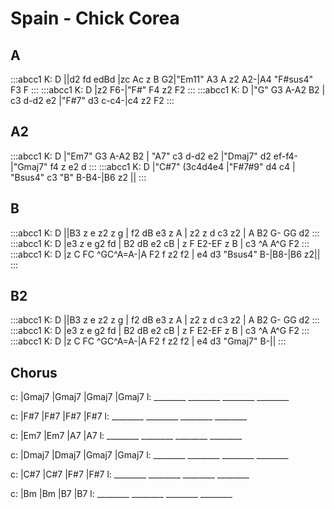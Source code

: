 

# Spain - Chick Corea

## A

:::abcc1
K: D
||d2 fd edBd |zc Ac z B G2|"Em11" A3 A z2 A2-|A4 "F#sus4" F3 F
:::
:::abcc1
K: D
|z2 F6-|"F#" F4 z2 F2 
:::
:::abcc1
K: D
|"G" G3 A-A2 B2 | c3 d-d2 e2 |"F#7" d3 c-c4-|c4 z2 F2
:::

## A2

:::abcc1
K: D
|"Em7" G3 A-A2 B2 | "A7" c3 d-d2 e2 |"Dmaj7" d2 ef-f4-|"Gmaj7" f4 z e2 d
:::
:::abcc1
K: D
|"C#7" (3c4d4e4 |"F#7#9" d4 c4 | "Bsus4" c3 "B" B-B4-|B6 z2 ||
:::

## B

:::abcc1
K: D
||B3 z e z2 z g | f2 dB e3 z A | z2 z d c3 z2 | A B2 G- GG d2
:::
:::abcc1
K: D
|e3 z e g2 fd | B2 dB e2 cB | z F E2-EF z B | c3 ^A A^G F2
:::
:::abcc1
K: D
|z C FC ^GC^A=A-|A F2 f z2 f2 | e4 d3 "Bsus4" B-|B8-|B6 z2||
:::

## B2

:::abcc1
K: D
||B3 z e z2 z g | f2 dB e3 z A | z2 z d c3 z2 | A B2 G- GG d2
:::
:::abcc1
K: D
|e3 z e g2 fd | B2 dB e2 cB | z F E2-EF z B | c3 ^A A^G F2
:::
:::abcc1
K: D
|z C FC ^GC^A=A-|A F2 f z2 f2 | e4 d3 "Gmaj7" B-||
:::

## Chorus

c: |Gmaj7   |Gmaj7   |Gmaj7   |Gmaj7
l:  ________ ________ ________ ________

c: |F#7     |F#7     |F#7     |F#7
l:  ________ ________ ________ ________

c: |Em7     |Em7     |A7      |A7
l:  ________ ________ ________ ________

c: |Dmaj7   |Dmaj7   |Gmaj7   |Gmaj7
l:  ________ ________ ________ ________

c: |C#7     |C#7     |F#7     |F#7
l:  ________ ________ ________ ________

c: |Bm      |Bm      |B7      |B7
l:  ________ ________ ________ ________
